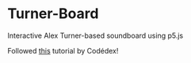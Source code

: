 # Turner-Board
Interactive Alex Turner-based soundboard using p5.js

Followed [this](https://www.codedex.io/projects/build-an-interactive-soundboard-with-p5js) tutorial by Codédex!
